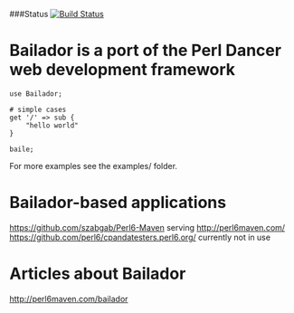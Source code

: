 ###Status
[![Build Status](https://travis-ci.org/tadzik/Bailador.png)](https://travis-ci.org/tadzik/Bailador)

Bailador is a port of the Perl Dancer web development framework
==============================================

    use Bailador;
    
    # simple cases
    get '/' => sub {
        "hello world"
    }
    
    baile;

For more examples see the examples/ folder.


Bailador-based applications
===========================
https://github.com/szabgab/Perl6-Maven serving http://perl6maven.com/
https://github.com/perl6/cpandatesters.perl6.org/ currently not in use


Articles about Bailador
========================
http://perl6maven.com/bailador
